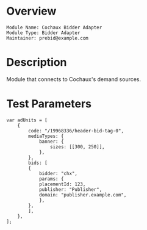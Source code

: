 # Overview

```
Module Name: Cochaux Bidder Adapter
Module Type: Bidder Adapter
Maintainer: prebid@example.com
```

# Description

Module that connects to Cochaux's demand sources.

# Test Parameters

```
var adUnits = [
    {
        code: "/19968336/header-bid-tag-0",
        mediaTypes: {
            banner: {
                sizes: [[300, 250]],
            },
        },
        bids: [
        {
            bidder: "chx",
            params: {
            placementId: 123,
            publisher: "Publisher",
            domain: "publisher.example.com",
            },
        },
        ],
    },
];
```